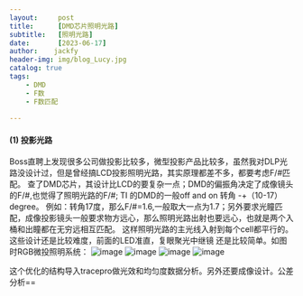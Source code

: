 ```yaml
---
layout:     post
title:      [DMD芯片照明光路]
subtitle:   [照明光路]
date:       [2023-06-17]
author:    jackfy
header-img: img/blog_Lucy.jpg
catalog: true
tags:
    - DMD
    - F数
    - F数匹配
    
---
```

#### (1) 投影光路

   Boss直聘上发现很多公司做投影比较多，微型投影产品比较多，虽然我对DLP光路没设计过，但是曾经搞LCD投影照明光路，其实原理都差不多，都要考虑F/#匹配。
查了DMD芯片，其设计比LCD的要复杂一点；DMD的偏振角决定了成像镜头的F/#,也觉得了照明光路的F/#; TI 的DMD的一般off and on 转角 -+（10-17）degree。
例如：转角17度，那么F/#=1.6,一般取大一点为1.7；另外要求光瞳匹配，成像投影镜头一般要求物方远心，那么照明光路出射也要远心，也就是两个入桶和出瞳都在无穷远相互匹配。
这样照明光路的主光线入射到每个cell都平行的。这些设计还是比较难度，前面的LED准直，复眼聚光中继镜 还是比较简单。如图时RGB微投照明系统：
![image](https://github.com/Opticscloudend/opticscloudend.github.io/assets/131378528/8b79ef67-29c7-406f-99ff-be13ee5cb433)
![image](https://github.com/Opticscloudend/opticscloudend.github.io/assets/131378528/b9ea801b-4129-49d6-8cd2-97f3379ac84b)
![image](https://github.com/Opticscloudend/opticscloudend.github.io/assets/131378528/b95d6586-acff-4a94-ba33-5997278c1f9b)
![image](https://github.com/Opticscloudend/opticscloudend.github.io/assets/131378528/3ba43418-2141-4846-81bc-b6db0acdf25d)




这个优化的结构导入tracepro做光效和均匀度数据分析。另外还要成像设计。公差分析==


     

